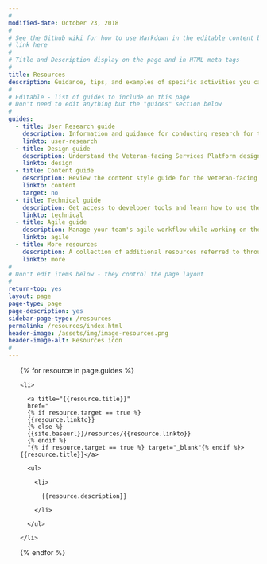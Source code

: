 ```yaml
---
#
modified-date: October 23, 2018
#
# See the Github wiki for how to use Markdown in the editable content below:
# link here
#
# Title and Description display on the page and in HTML meta tags
#
title: Resources
description: Guidance, tips, and examples of specific activities you can use throughout the <i>Digital Delivery</i> lifecycle.
#
# Editable - list of guides to include on this page
# Don't need to edit anything but the "guides" section below
#
guides:
  - title: User Research guide
    description: Information and guidance for conducting research for the Veteran-facing Services Platform.
    linkto: user-research
  - title: Design guide
    description: Understand the Veteran-facing Services Platform design patterns and design guidelines, and download the design tools.
    linkto: design
  - title: Content guide
    description: Review the content style guide for the Veteran-facing Services Platform.
    linkto: content
    target: no
  - title: Technical guide
    description: Get access to developer tools and learn how to use them.
    linkto: technical
  - title: Agile guide
    description: Manage your team's agile workflow while working on the Veteran-facing Services Platform.
    linkto: agile
  - title: More resources
    description: A collection of additional resources referred to throughout the <i>Digital Delivery Guide</i>.
    linkto: more
#
# Don't edit items below - they control the page layout
#
return-top: yes
layout: page
page-type: page
page-description: yes
sidebar-page-type: /resources
permalink: /resources/index.html
header-image: /assets/img/image-resources.png
header-image-alt: Resources icon
#
---
```


<div class="list-files resources-index">

  <ul>

{% for resource in page.guides %}

    <li>

      <a title="{{resource.title}}"
      href="
      {% if resource.target == true %}
      {{resource.linkto}}
      {% else %}
      {{site.baseurl}}/resources/{{resource.linkto}}
      {% endif %}
      "{% if resource.target == true %} target="_blank"{% endif %}>{{resource.title}}</a>

      <ul>

        <li>

          {{resource.description}}

        </li>

      </ul>

    </li>

{% endfor %}

  </ul>

</div>
